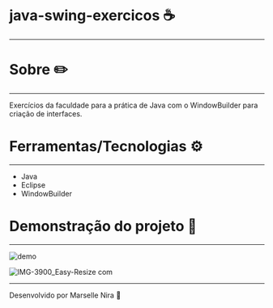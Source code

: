 # java-swing-exercicos ☕
---
# Sobre ✏️
---
Exercícios da faculdade para a prática de Java com o WindowBuilder para criação de interfaces.

# Ferramentas/Tecnologias ⚙️
---
* Java
* Eclipse
* WindowBuilder

# Demonstração do projeto 🔬
---

![demo](https://user-images.githubusercontent.com/78499911/110220707-32fc5280-7ea6-11eb-8d30-82e129474c98.jpg)

![IMG-3900_Easy-Resize com](https://user-images.githubusercontent.com/78499911/110247620-df444480-7f4b-11eb-9ee3-7fc1b33c5156.jpg)
	
---
Desenvolvido por Marselle Nira 🙋
